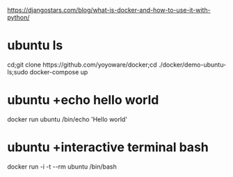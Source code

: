 https://djangostars.com/blog/what-is-docker-and-how-to-use-it-with-python/

<h1>ubuntu ls</h1>cd;git clone https://github.com/yoyoware/docker;cd ./docker/demo-ubuntu-ls;sudo docker-compose up<br>
<h1>ubuntu +echo hello world</h1>docker run ubuntu /bin/echo 'Hello world'  
<h1>ubuntu +interactive terminal bash</h1>docker run -i -t --rm ubuntu /bin/bash    
